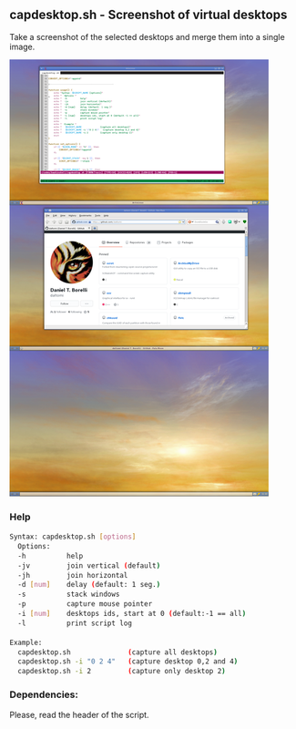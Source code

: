 ## capdesktop.sh - Screenshot of virtual desktops

Take a screenshot of the selected desktops and merge them into a single image.

<img src="https://github.com/daltomi/capdesktop/raw/master/screenshots/capdesktop.png"/>


### Help

```bash
Syntax: capdesktop.sh [options]
  Options:
  -h          help
  -jv         join vertical (default)
  -jh         join horizontal
  -d [num]    delay (default: 1 seg.)
  -s          stack windows
  -p          capture mouse pointer
  -i [num]    desktops ids, start at 0 (default:-1 == all)
  -l          print script log

Example:
  capdesktop.sh              (capture all desktops)
  capdesktop.sh -i "0 2 4"   (capture desktop 0,2 and 4)
  capdesktop.sh -i 2         (capture only desktop 2)
```

### Dependencies:

Please, read the header of the script.

